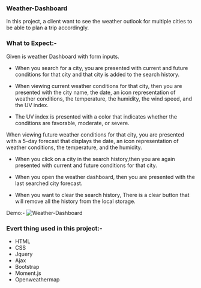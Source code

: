 ### Weather-Dashboard

In this project, a client want to see the weather outlook for multiple cities to be able to plan a trip accordingly.

### What to Expect:-

Given is weather Dashboard with form inputs.

* When you search for a city, you are presented with current and future conditions for that city and that city is added to the search history.

* When viewing current weather conditions for that city, then you are presented with the city name, the date, an icon representation of weather conditions, the temperature, the humidity, the wind speed, and the UV index.

* The UV index is presented with a color that indicates whether the conditions are favorable, moderate, or severe.

When viewing future weather conditions for that city, you are presented with a 5-day forecast that displays the date, an icon representation of weather conditions, the temperature, and the humidity.

* When you click on a city in the search history,then you are again presented with current and future conditions for that city.

* When you open the weather dashboard, then you are presented with the last searched city forecast.

* When you want to clear the search history, There is a clear button that will remove all the history from the local storage.

Demo:-
![Weather-Dashboard](demo1.gif)


### Evert thing used in this project:-

* HTML
* CSS
* Jquery
* Ajax
* Bootstrap
* Moment.js
* Openweathermap













